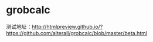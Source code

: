 # grobcalc
测试地址：http://htmlpreview.github.io/?https://github.com/alterall/grobcalc/blob/master/beta.html
